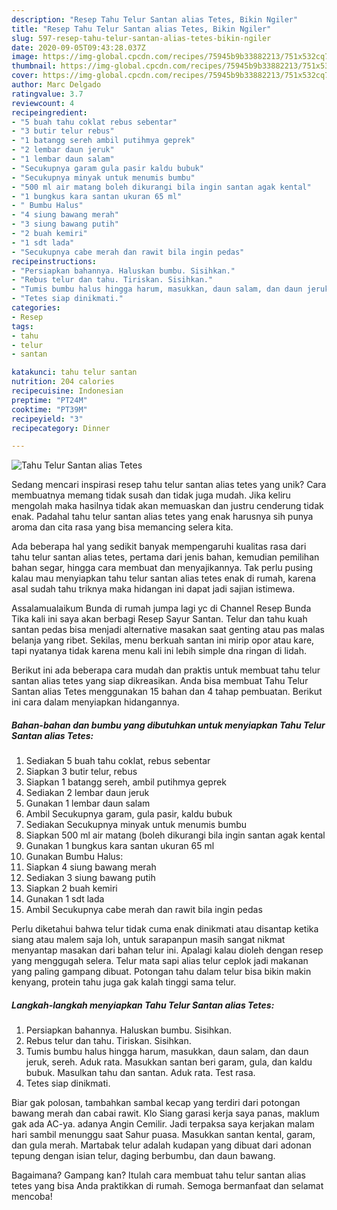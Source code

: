 ```yaml
---
description: "Resep Tahu Telur Santan alias Tetes, Bikin Ngiler"
title: "Resep Tahu Telur Santan alias Tetes, Bikin Ngiler"
slug: 597-resep-tahu-telur-santan-alias-tetes-bikin-ngiler
date: 2020-09-05T09:43:28.037Z
image: https://img-global.cpcdn.com/recipes/75945b9b33882213/751x532cq70/tahu-telur-santan-alias-tetes-foto-resep-utama.jpg
thumbnail: https://img-global.cpcdn.com/recipes/75945b9b33882213/751x532cq70/tahu-telur-santan-alias-tetes-foto-resep-utama.jpg
cover: https://img-global.cpcdn.com/recipes/75945b9b33882213/751x532cq70/tahu-telur-santan-alias-tetes-foto-resep-utama.jpg
author: Marc Delgado
ratingvalue: 3.7
reviewcount: 4
recipeingredient:
- "5 buah tahu coklat rebus sebentar"
- "3 butir telur rebus"
- "1 batangg sereh ambil putihmya geprek"
- "2 lembar daun jeruk"
- "1 lembar daun salam"
- "Secukupnya garam gula pasir kaldu bubuk"
- "Secukupnya minyak untuk menumis bumbu"
- "500 ml air matang boleh dikurangi bila ingin santan agak kental"
- "1 bungkus kara santan ukuran 65 ml"
- " Bumbu Halus"
- "4 siung bawang merah"
- "3 siung bawang putih"
- "2 buah kemiri"
- "1 sdt lada"
- "Secukupnya cabe merah dan rawit bila ingin pedas"
recipeinstructions:
- "Persiapkan bahannya. Haluskan bumbu. Sisihkan."
- "Rebus telur dan tahu. Tiriskan. Sisihkan."
- "Tumis bumbu halus hingga harum, masukkan, daun salam, dan daun jeruk, sereh. Aduk rata. Masukkan santan beri garam, gula, dan kaldu bubuk. Masulkan tahu dan santan. Aduk rata. Test rasa."
- "Tetes siap dinikmati."
categories:
- Resep
tags:
- tahu
- telur
- santan

katakunci: tahu telur santan 
nutrition: 204 calories
recipecuisine: Indonesian
preptime: "PT24M"
cooktime: "PT39M"
recipeyield: "3"
recipecategory: Dinner

---
```



![Tahu Telur Santan alias Tetes](https://img-global.cpcdn.com/recipes/75945b9b33882213/751x532cq70/tahu-telur-santan-alias-tetes-foto-resep-utama.jpg)

Sedang mencari inspirasi resep tahu telur santan alias tetes yang unik? Cara membuatnya memang tidak susah dan tidak juga mudah. Jika keliru mengolah maka hasilnya tidak akan memuaskan dan justru cenderung tidak enak. Padahal tahu telur santan alias tetes yang enak harusnya sih punya aroma dan cita rasa yang bisa memancing selera kita.

Ada beberapa hal yang sedikit banyak mempengaruhi kualitas rasa dari tahu telur santan alias tetes, pertama dari jenis bahan, kemudian pemilihan bahan segar, hingga cara membuat dan menyajikannya. Tak perlu pusing kalau mau menyiapkan tahu telur santan alias tetes enak di rumah, karena asal sudah tahu triknya maka hidangan ini dapat jadi sajian istimewa.

Assalamualaikum Bunda di rumah jumpa lagi yc di Channel Resep Bunda Tika kali ini saya akan berbagi Resep Sayur Santan. Telur dan tahu kuah santan pedas bisa menjadi alternative masakan saat genting atau pas malas belanja yang ribet. Sekilas, menu berkuah santan ini mirip opor atau kare, tapi nyatanya tidak karena menu kali ini lebih simple dna ringan di lidah.


Berikut ini ada beberapa cara mudah dan praktis untuk membuat tahu telur santan alias tetes yang siap dikreasikan. Anda bisa membuat Tahu Telur Santan alias Tetes menggunakan 15 bahan dan 4 tahap pembuatan. Berikut ini cara dalam menyiapkan hidangannya.

<!--inarticleads1-->

##### Bahan-bahan dan bumbu yang dibutuhkan untuk menyiapkan Tahu Telur Santan alias Tetes:

1. Sediakan 5 buah tahu coklat, rebus sebentar
1. Siapkan 3 butir telur, rebus
1. Siapkan 1 batangg sereh, ambil putihmya geprek
1. Sediakan 2 lembar daun jeruk
1. Gunakan 1 lembar daun salam
1. Ambil Secukupnya garam, gula pasir, kaldu bubuk
1. Sediakan Secukupnya minyak untuk menumis bumbu
1. Siapkan 500 ml air matang (boleh dikurangi bila ingin santan agak kental
1. Gunakan 1 bungkus kara santan ukuran 65 ml
1. Gunakan  Bumbu Halus:
1. Siapkan 4 siung bawang merah
1. Sediakan 3 siung bawang putih
1. Siapkan 2 buah kemiri
1. Gunakan 1 sdt lada
1. Ambil Secukupnya cabe merah dan rawit bila ingin pedas


Perlu diketahui bahwa telur tidak cuma enak dinikmati atau disantap ketika siang atau malem saja loh, untuk sarapanpun masih sangat nikmat menyantap masakan dari bahan telur ini. Apalagi kalau dioleh dengan resep yang menggugah selera. Telur mata sapi alias telur ceplok jadi makanan yang paling gampang dibuat. Potongan tahu dalam telur bisa bikin makin kenyang, protein tahu juga gak kalah tinggi sama telur. 

<!--inarticleads2-->

##### Langkah-langkah menyiapkan Tahu Telur Santan alias Tetes:

1. Persiapkan bahannya. Haluskan bumbu. Sisihkan.
1. Rebus telur dan tahu. Tiriskan. Sisihkan.
1. Tumis bumbu halus hingga harum, masukkan, daun salam, dan daun jeruk, sereh. Aduk rata. Masukkan santan beri garam, gula, dan kaldu bubuk. Masulkan tahu dan santan. Aduk rata. Test rasa.
1. Tetes siap dinikmati.


Biar gak polosan, tambahkan sambal kecap yang terdiri dari potongan bawang merah dan cabai rawit. Klo Siang garasi kerja saya panas, maklum gak ada AC-ya. adanya Angin Cemilir. Jadi terpaksa saya kerjakan malam hari sambil menunggu saat Sahur puasa. Masukkan santan kental, garam, dan gula merah. Martabak telur adalah kudapan yang dibuat dari adonan tepung dengan isian telur, daging berbumbu, dan daun bawang. 

Bagaimana? Gampang kan? Itulah cara membuat tahu telur santan alias tetes yang bisa Anda praktikkan di rumah. Semoga bermanfaat dan selamat mencoba!
